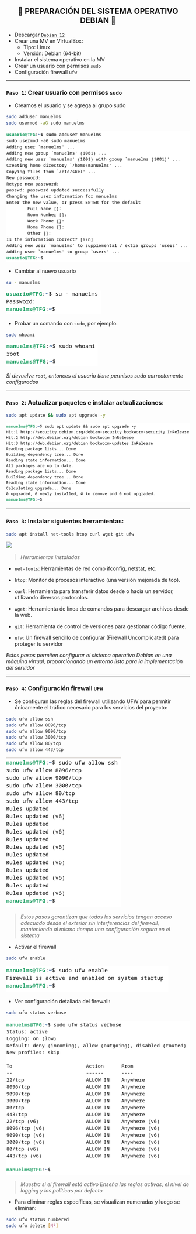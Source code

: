 <h2 align="center"> 🔧 PREPARACIÓN DEL SISTEMA OPERATIVO DEBIAN 🔧 </h2>

- Descargar [`Debian 12`](https://cdimage.debian.org/debian-cd/current/amd64/iso-cd/debian-12.11.0-amd64-netinst.iso)
- Crear una MV en VirtualBox:
   - Tipo: Linux
   - Versión: Debian (64-bit)
- Instalar el sistema operativo en la MV
- Crear un usuario con permisos `sudo`
- Configuración firewall `ufw`

---

### `Paso 1`: Crear usuario con permisos `sudo`

- Creamos el usuario y se agrega al grupo sudo
```bash
sudo adduser manuelms
sudo usermod -aG sudo manuelms
```
![](/MainFolder/img/1.png)

- Cambiar al nuevo usuario

```bash
su - manuelms
```
![](/MainFolder/img/2.png)

- Probar un comando con `sudo`, por ejemplo:

```bash
sudo whoami
```
![](/MainFolder/img/3.png)

*Si devuelve `root`, entonces el usuario tiene permisos sudo correctamente configurados*

---

### `Paso 2`: Actualizar paquetes e instalar actualizaciones: 

```bash
sudo apt update && sudo apt upgrade -y
```
![](/MainFolder/img/4.png)

---

### `Paso 3`: Instalar siguientes herramientas: 

```bash
sudo apt install net-tools htop curl wget git ufw
````
![](/MainFolder/img/5.png)

> *Herramientas instaladas*

  - `net-tools`: Herramientas de red como ifconfig, netstat, etc.

  - `htop`: Monitor de procesos interactivo (una versión mejorada de top).

  - `curl`: Herramienta para transferir datos desde o hacia un servidor, utilizando diversos protocolos.

  - `wget`: Herramienta de línea de comandos para descargar archivos desde la web.

  - `git`: Herramienta de control de versiones para gestionar código fuente.

  - `ufw`: Un firewall sencillo de configurar (Firewall Uncomplicated) para proteger tu servidor


*Estos pasos permiten configurar el sistema operativo Debian en una máquina virtual, proporcionando un entorno listo para la implementación del servidor*

---

### `Paso 4`: Configuración firewall `UFW`

- Se configuran las reglas del firewall utilizando UFW para permitir únicamente el tráfico necesario para los servicios del proyecto:

```bash
sudo ufw allow ssh
sudo ufw allow 8096/tcp
sudo ufw allow 9090/tcp
sudo ufw allow 3000/tcp
sudo ufw allow 80/tcp
sudo ufw allow 443/tcp
```
![](/MainFolder/img/6.png)

> *Estos pasos garantizan que todos los servicios tengan acceso adecuado desde el exterior sin interferencias del firewall, manteniendo al mismo tiempo una configuración segura en el sistema*


- Activar el firewall

```bash
sudo ufw enable
```
![](/MainFolder/img/7.png)

- Ver configuración detallada del firewall:

```bash
sudo ufw status verbose
```
![](/MainFolder/img/8.png)

> *Muestra si el firewall está activo*
> *Enseña las reglas activas, el nivel de logging y las políticas por defecto*

- Para eliminar reglas específicas, se visualizan numeradas y luego se eliminan:

```bash
sudo ufw status numbered
sudo ufw delete [Nº]
```
